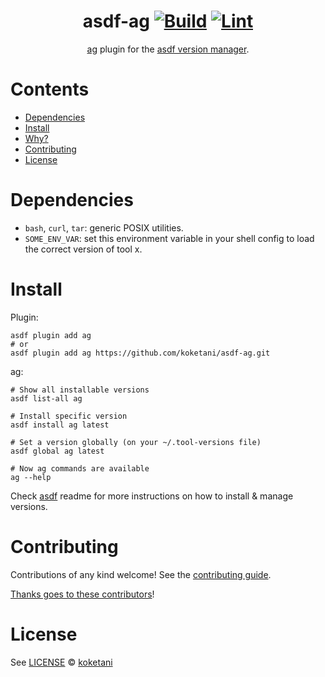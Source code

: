 <div align="center">

# asdf-ag [![Build](https://github.com/koketani/asdf-ag/actions/workflows/build.yml/badge.svg)](https://github.com/koketani/asdf-ag/actions/workflows/build.yml) [![Lint](https://github.com/koketani/asdf-ag/actions/workflows/lint.yml/badge.svg)](https://github.com/koketani/asdf-ag/actions/workflows/lint.yml)


[ag](https://geoff.greer.fm/ag/) plugin for the [asdf version manager](https://asdf-vm.com).

</div>

# Contents

- [Dependencies](#dependencies)
- [Install](#install)
- [Why?](#why)
- [Contributing](#contributing)
- [License](#license)

# Dependencies

- `bash`, `curl`, `tar`: generic POSIX utilities.
- `SOME_ENV_VAR`: set this environment variable in your shell config to load the correct version of tool x.

# Install

Plugin:

```shell
asdf plugin add ag
# or
asdf plugin add ag https://github.com/koketani/asdf-ag.git
```

ag:

```shell
# Show all installable versions
asdf list-all ag

# Install specific version
asdf install ag latest

# Set a version globally (on your ~/.tool-versions file)
asdf global ag latest

# Now ag commands are available
ag --help
```

Check [asdf](https://github.com/asdf-vm/asdf) readme for more instructions on how to
install & manage versions.

# Contributing

Contributions of any kind welcome! See the [contributing guide](contributing.md).

[Thanks goes to these contributors](https://github.com/koketani/asdf-ag/graphs/contributors)!

# License

See [LICENSE](LICENSE) © [koketani](https://github.com/koketani/)
